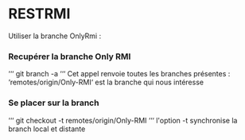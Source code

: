 # RESTRMI
Utiliser la branche OnlyRmi : 

### Recupérer la branche Only RMI
‘‘‘
git branch -a
‘‘‘
Cet appel renvoie toutes les branches présentes : ‘remotes/origin/Only-RMI‘ est la branche qui nous intéresse

### Se placer sur la branch
‘‘‘
git checkout -t remotes/origin/Only-RMI
‘‘‘
l'option -t synchronise la branch local et distante
